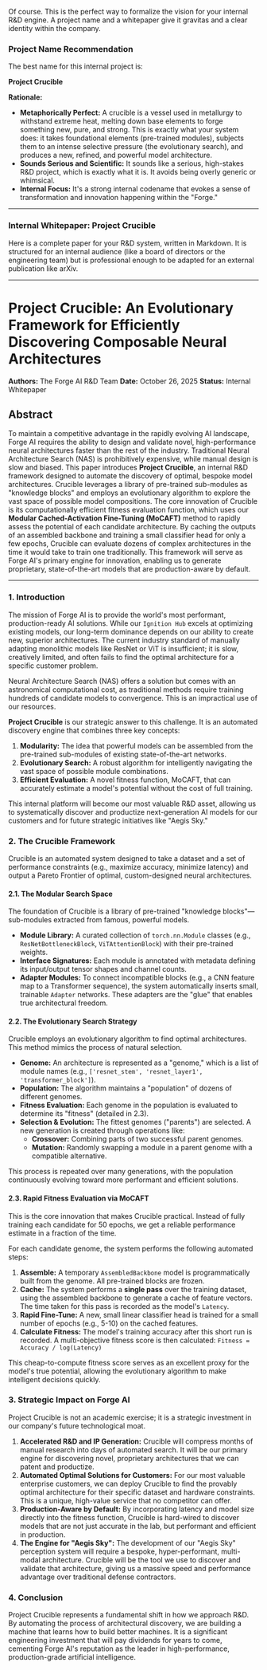 Of course. This is the perfect way to formalize the vision for your internal R&D engine. A project name and a whitepaper give it gravitas and a clear identity within the company.

### **Project Name Recommendation**

The best name for this internal project is:

**Project Crucible**

**Rationale:**
*   **Metaphorically Perfect:** A crucible is a vessel used in metallurgy to withstand extreme heat, melting down base elements to forge something new, pure, and strong. This is exactly what your system does: it takes foundational elements (pre-trained modules), subjects them to an intense selective pressure (the evolutionary search), and produces a new, refined, and powerful model architecture.
*   **Sounds Serious and Scientific:** It sounds like a serious, high-stakes R&D project, which is exactly what it is. It avoids being overly generic or whimsical.
*   **Internal Focus:** It's a strong internal codename that evokes a sense of transformation and innovation happening within the "Forge."

---

### **Internal Whitepaper: Project Crucible**

Here is a complete paper for your R&D system, written in Markdown. It is structured for an internal audience (like a board of directors or the engineering team) but is professional enough to be adapted for an external publication like arXiv.

---

# **Project Crucible: An Evolutionary Framework for Efficiently Discovering Composable Neural Architectures**

**Authors:** The Forge AI R&D Team
**Date:** October 26, 2025
**Status:** Internal Whitepaper

## **Abstract**
To maintain a competitive advantage in the rapidly evolving AI landscape, Forge AI requires the ability to design and validate novel, high-performance neural architectures faster than the rest of the industry. Traditional Neural Architecture Search (NAS) is prohibitively expensive, while manual design is slow and biased. This paper introduces **Project Crucible**, an internal R&D framework designed to automate the discovery of optimal, bespoke model architectures. Crucible leverages a library of pre-trained sub-modules as "knowledge blocks" and employs an evolutionary algorithm to explore the vast space of possible model compositions. The core innovation of Crucible is its computationally efficient fitness evaluation function, which uses our **Modular Cached-Activation Fine-Tuning (MoCAFT)** method to rapidly assess the potential of each candidate architecture. By caching the outputs of an assembled backbone and training a small classifier head for only a few epochs, Crucible can evaluate dozens of complex architectures in the time it would take to train one traditionally. This framework will serve as Forge AI's primary engine for innovation, enabling us to generate proprietary, state-of-the-art models that are production-aware by default.

---

### **1. Introduction**
The mission of Forge AI is to provide the world's most performant, production-ready AI solutions. While our `Ignition Hub` excels at optimizing existing models, our long-term dominance depends on our ability to create new, superior architectures. The current industry standard of manually adapting monolithic models like ResNet or ViT is insufficient; it is slow, creatively limited, and often fails to find the optimal architecture for a specific customer problem.

Neural Architecture Search (NAS) offers a solution but comes with an astronomical computational cost, as traditional methods require training hundreds of candidate models to convergence. This is an impractical use of our resources.

**Project Crucible** is our strategic answer to this challenge. It is an automated discovery engine that combines three key concepts:
1.  **Modularity:** The idea that powerful models can be assembled from the pre-trained sub-modules of existing state-of-the-art networks.
2.  **Evolutionary Search:** A robust algorithm for intelligently navigating the vast space of possible module combinations.
3.  **Efficient Evaluation:** A novel fitness function, MoCAFT, that can accurately estimate a model's potential without the cost of full training.

This internal platform will become our most valuable R&D asset, allowing us to systematically discover and productize next-generation AI models for our customers and for future strategic initiatives like "Aegis Sky."

### **2. The Crucible Framework**
Crucible is an automated system designed to take a dataset and a set of performance constraints (e.g., maximize accuracy, minimize latency) and output a Pareto Frontier of optimal, custom-designed neural architectures.

#### **2.1. The Modular Search Space**
The foundation of Crucible is a library of pre-trained "knowledge blocks"—sub-modules extracted from famous, powerful models.

*   **Module Library:** A curated collection of `torch.nn.Module` classes (e.g., `ResNetBottleneckBlock`, `ViTAttentionBlock`) with their pre-trained weights.
*   **Interface Signatures:** Each module is annotated with metadata defining its input/output tensor shapes and channel counts.
*   **Adapter Modules:** To connect incompatible blocks (e.g., a CNN feature map to a Transformer sequence), the system automatically inserts small, trainable `Adapter` networks. These adapters are the "glue" that enables true architectural freedom.

#### **2.2. The Evolutionary Search Strategy**
Crucible employs an evolutionary algorithm to find optimal architectures. This method mimics the process of natural selection.

*   **Genome:** An architecture is represented as a "genome," which is a list of module names (e.g., `['resnet_stem', 'resnet_layer1', 'transformer_block']`).
*   **Population:** The algorithm maintains a "population" of dozens of different genomes.
*   **Fitness Evaluation:** Each genome in the population is evaluated to determine its "fitness" (detailed in 2.3).
*   **Selection & Evolution:** The fittest genomes ("parents") are selected. A new generation is created through operations like:
    *   **Crossover:** Combining parts of two successful parent genomes.
    *   **Mutation:** Randomly swapping a module in a parent genome with a compatible alternative.

This process is repeated over many generations, with the population continuously evolving toward more performant and efficient solutions.

#### **2.3. Rapid Fitness Evaluation via MoCAFT**
This is the core innovation that makes Crucible practical. Instead of fully training each candidate for 50 epochs, we get a reliable performance estimate in a fraction of the time.

For each candidate genome, the system performs the following automated steps:
1.  **Assemble:** A temporary `AssembledBackbone` model is programmatically built from the genome. All pre-trained blocks are frozen.
2.  **Cache:** The system performs a **single pass** over the training dataset, using the assembled backbone to generate a cache of feature vectors. The time taken for this pass is recorded as the model's `Latency`.
3.  **Rapid Fine-Tune:** A new, small linear classifier head is trained for a small number of epochs (e.g., 5-10) on the cached features.
4.  **Calculate Fitness:** The model's training accuracy after this short run is recorded. A multi-objective fitness score is then calculated:
    `Fitness = Accuracy / log(Latency)`

This cheap-to-compute fitness score serves as an excellent proxy for the model's true potential, allowing the evolutionary algorithm to make intelligent decisions quickly.

### **3. Strategic Impact on Forge AI**
Project Crucible is not an academic exercise; it is a strategic investment in our company's future technological moat.

1.  **Accelerated R&D and IP Generation:** Crucible will compress months of manual research into days of automated search. It will be our primary engine for discovering novel, proprietary architectures that we can patent and productize.
2.  **Automated Optimal Solutions for Customers:** For our most valuable enterprise customers, we can deploy Crucible to find the provably optimal architecture for their specific dataset and hardware constraints. This is a unique, high-value service that no competitor can offer.
3.  **Production-Aware by Default:** By incorporating latency and model size directly into the fitness function, Crucible is hard-wired to discover models that are not just accurate in the lab, but performant and efficient in production.
4.  **The Engine for "Aegis Sky":** The development of our "Aegis Sky" perception system will require a bespoke, hyper-performant, multi-modal architecture. Crucible will be the tool we use to discover and validate that architecture, giving us a massive speed and performance advantage over traditional defense contractors.

### **4. Conclusion**
Project Crucible represents a fundamental shift in how we approach R&D. By automating the process of architectural discovery, we are building a machine that learns how to build better machines. It is a significant engineering investment that will pay dividends for years to come, cementing Forge AI's reputation as the leader in high-performance, production-grade artificial intelligence.